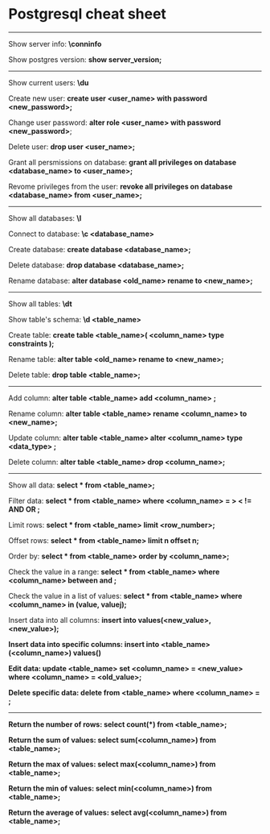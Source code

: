 # Postgresql cheat sheet

--------------------------
Show server info:
**\conninfo**

Show postgres version:
**show server_version;**

---------------------------

Show current users:
**\du**

Create new user:
**create user <user_name> with password <new_password>;**

Change user password:
**alter role <user_name> with password <new_password>**;

Delete user:
**drop user <user_name>;**

Grant all persmissions on database:
**grant all privileges on database <database_name> to <user_name>;**

Revome privileges from the user:
**revoke all privileges on database <database_name> from <user_name>;**

---------------------------------

Show all databases:
**\l**

Connect to database:
**\c <database_name>**

Create database:
**create database <database_name>;**

Delete database:
**drop database <database_name>;**

Rename database:
**alter database <old_name>
rename to <new_name>;**

---------------------------------------

Show all tables:
**\dt**

Show table's schema:
**\d <table_name>**

Create table:
**create table <table_name>(
    <column_name> type constraints
);**

Rename table:
**alter table <old_name> 
rename to <new_name>;**

Delete table:
**drop table <table_name>;**

----------------------------------------

Add column:
**alter table <table_name>
add <column_name> <type> <constraints>;**

Rename column:
**alter table <table_name>
rename <column_name>
to <new_name>;**

Update column:
**alter table <table_name>
alter <column_name> type <data_type> <constraints>;**

Delete column:
**alter table <table_name>
drop <column_name>;**

-----------------------------------------------

Show all data:
**select * from <table_name>;**

Filter data:
**select * from <table_name> 
where <column_name> = > < != AND OR <value>;**

Limit rows:
**select * from <table_name>
limit <row_number>;**

Offset rows:
**select * from <table_name>
limit n
offset n;**

Order by:
**select * from <table_name> order by <column_name>;**

Check the value in a range:
**select * from <table_name>
where <column_name>
between <value> and <value>;** 

Check the value in a list of values:
**select * from <table_name>
where <column_name> in (value, valuej);**

Insert data into all columns:
**insert into <table name> values(<new_value>, <new_value>);**

Insert data into specific columns:
**insert into <table_name> (<column_name>)
values(<value>)**

Edit data:
**update <table_name>
set <column_name> = <new_value>
where <column_name> = <old_value>;**

Delete specific data:
**delete from <table_name>
where <column_name> = <value>;**

---------------------------------------------

Return the number of rows:
**select count(*)
from <table_name>;**

Return the sum of values:
**select sum(<column_name>)
from <table_name>;**

Return the max of values:
**select max(<column_name>)
from <table_name>;**

Return the min of values:
**select min(<column_name>)
from <table_name>;**

Return the average of values:
**select avg(<column_name>)
from <table_name>;**
